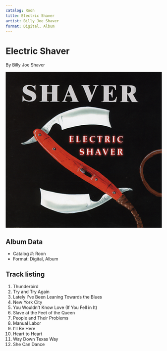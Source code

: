 ```yaml
---
catalog: Roon
title: Electric Shaver
artist: Billy Joe Shaver
format: Digital, Album
---
```


# Electric Shaver

By Billy Joe Shaver

![](../../assets/albumcovers/Billy_Joe_Shaver-Electric_Shaver.png)

## Album Data

- Catalog #: Roon
- Format: Digital, Album


## Track listing


1. Thunderbird
2. Try and Try Again
3. Lately I've Been Leaning Towards the Blues
4. New York City
5. You Wouldn't Know Love (If You Fell in It)
6. Slave at the Feet of the Queen
7. People and Their Problems
8. Manual Labor
9. I'll Be Here
10. Heart to Heart
11. Way Down Texas Way
12. She Can Dance

